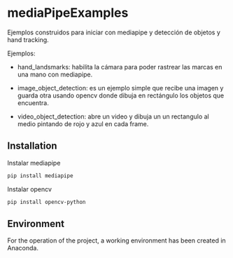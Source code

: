 # mediaPipeExamples
Ejemplos construidos para iniciar con mediapipe y detección de objetos y hand tracking.

Ejemplos:

 - hand_landsmarks: habilita la cámara para poder rastrear las marcas en una mano con mediapipe.
   
 - image_object_detection: es un ejemplo simple que recibe una imagen y guarda otra usando opencv donde dibuja en rectángulo los objetos que encuentra.
   
 - video_object_detection: abre un video y dibuja un un rectangulo al medio pintando de rojo y azul en cada frame.

## Installation

Instalar mediapipe
```bash
pip install mediapipe
```
Instalar opencv
```bash
pip install opencv-python
```
## Environment

For the operation of the project, a working environment has been created in Anaconda.

